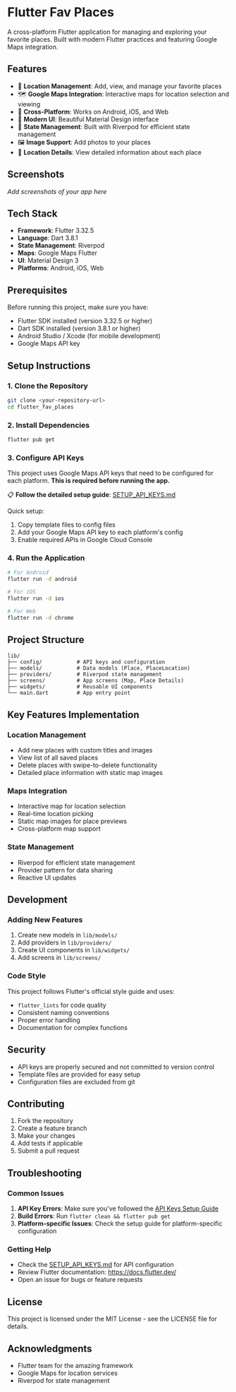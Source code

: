 # Flutter Fav Places

A cross-platform Flutter application for managing and exploring your favorite places. Built with modern Flutter practices and featuring Google Maps integration.

## Features

- 📍 **Location Management**: Add, view, and manage your favorite places
- 🗺️ **Google Maps Integration**: Interactive maps for location selection and viewing
- 📱 **Cross-Platform**: Works on Android, iOS, and Web
- 🎨 **Modern UI**: Beautiful Material Design interface
- 🔄 **State Management**: Built with Riverpod for efficient state management
- 🖼️ **Image Support**: Add photos to your places
- 📍 **Location Details**: View detailed information about each place

## Screenshots

_Add screenshots of your app here_

## Tech Stack

- **Framework**: Flutter 3.32.5
- **Language**: Dart 3.8.1
- **State Management**: Riverpod
- **Maps**: Google Maps Flutter
- **UI**: Material Design 3
- **Platforms**: Android, iOS, Web

## Prerequisites

Before running this project, make sure you have:

- Flutter SDK installed (version 3.32.5 or higher)
- Dart SDK installed (version 3.8.1 or higher)
- Android Studio / Xcode (for mobile development)
- Google Maps API key

## Setup Instructions

### 1. Clone the Repository

```bash
git clone <your-repository-url>
cd flutter_fav_places
```

### 2. Install Dependencies

```bash
flutter pub get
```

### 3. Configure API Keys

This project uses Google Maps API keys that need to be configured for each platform. **This is required before running the app.**

📋 **Follow the detailed setup guide**: [SETUP_API_KEYS.md](SETUP_API_KEYS.md)

Quick setup:

1. Copy template files to config files
2. Add your Google Maps API key to each platform's config
3. Enable required APIs in Google Cloud Console

### 4. Run the Application

```bash
# For Android
flutter run -d android

# For iOS
flutter run -d ios

# For Web
flutter run -d chrome
```

## Project Structure

```
lib/
├── config/           # API keys and configuration
├── models/           # Data models (Place, PlaceLocation)
├── providers/        # Riverpod state management
├── screens/          # App screens (Map, Place Details)
├── widgets/          # Reusable UI components
└── main.dart         # App entry point
```

## Key Features Implementation

### Location Management

- Add new places with custom titles and images
- View list of all saved places
- Delete places with swipe-to-delete functionality
- Detailed place information with static map images

### Maps Integration

- Interactive map for location selection
- Real-time location picking
- Static map images for place previews
- Cross-platform map support

### State Management

- Riverpod for efficient state management
- Provider pattern for data sharing
- Reactive UI updates

## Development

### Adding New Features

1. Create new models in `lib/models/`
2. Add providers in `lib/providers/`
3. Create UI components in `lib/widgets/`
4. Add screens in `lib/screens/`

### Code Style

This project follows Flutter's official style guide and uses:

- `flutter_lints` for code quality
- Consistent naming conventions
- Proper error handling
- Documentation for complex functions

## Security

- API keys are properly secured and not committed to version control
- Template files are provided for easy setup
- Configuration files are excluded from git

## Contributing

1. Fork the repository
2. Create a feature branch
3. Make your changes
4. Add tests if applicable
5. Submit a pull request

## Troubleshooting

### Common Issues

1. **API Key Errors**: Make sure you've followed the [API Keys Setup Guide](SETUP_API_KEYS.md)
2. **Build Errors**: Run `flutter clean && flutter pub get`
3. **Platform-specific Issues**: Check the setup guide for platform-specific configuration

### Getting Help

- Check the [SETUP_API_KEYS.md](SETUP_API_KEYS.md) for API configuration
- Review Flutter documentation: https://docs.flutter.dev/
- Open an issue for bugs or feature requests

## License

This project is licensed under the MIT License - see the LICENSE file for details.

## Acknowledgments

- Flutter team for the amazing framework
- Google Maps for location services
- Riverpod for state management
